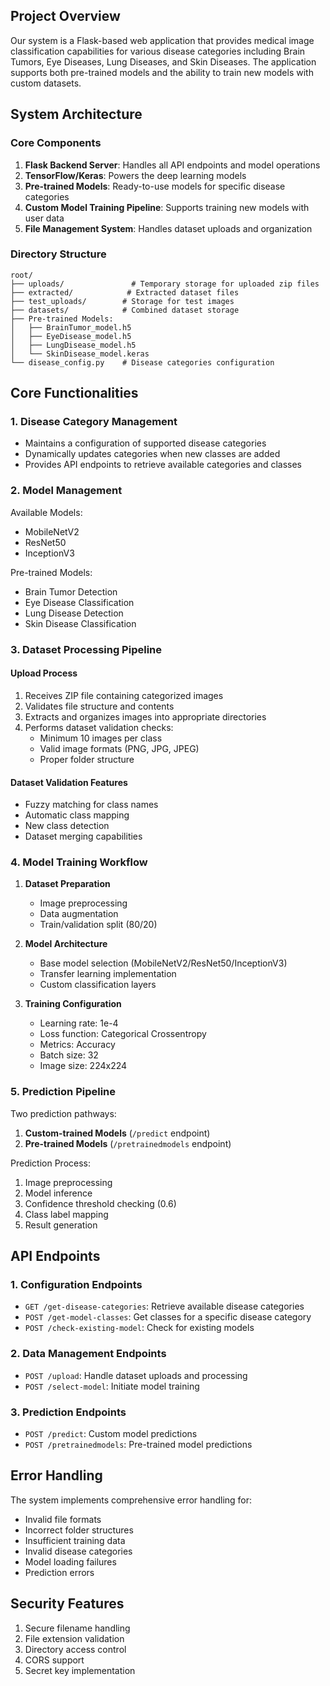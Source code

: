 ## Project Overview
Our system is a Flask-based web application that provides medical image classification capabilities for various disease categories including Brain Tumors, Eye Diseases, Lung Diseases, and Skin Diseases. The application supports both pre-trained models and the ability to train new models with custom datasets.

## System Architecture

### Core Components
1. **Flask Backend Server**: Handles all API endpoints and model operations
2. **TensorFlow/Keras**: Powers the deep learning models
3. **Pre-trained Models**: Ready-to-use models for specific disease categories
4. **Custom Model Training Pipeline**: Supports training new models with user data
5. **File Management System**: Handles dataset uploads and organization

### Directory Structure
```
root/
├── uploads/               # Temporary storage for uploaded zip files
├── extracted/            # Extracted dataset files
├── test_uploads/        # Storage for test images
├── datasets/            # Combined dataset storage
├── Pre-trained Models:
│   ├── BrainTumor_model.h5
│   ├── EyeDisease_model.h5
│   ├── LungDisease_model.h5
│   └── SkinDisease_model.keras
└── disease_config.py    # Disease categories configuration
```

## Core Functionalities

### 1. Disease Category Management
- Maintains a configuration of supported disease categories
- Dynamically updates categories when new classes are added
- Provides API endpoints to retrieve available categories and classes

### 2. Model Management
Available Models:
- MobileNetV2
- ResNet50
- InceptionV3

Pre-trained Models:
- Brain Tumor Detection
- Eye Disease Classification
- Lung Disease Detection
- Skin Disease Classification

### 3. Dataset Processing Pipeline

#### Upload Process
1. Receives ZIP file containing categorized images
2. Validates file structure and contents
3. Extracts and organizes images into appropriate directories
4. Performs dataset validation checks:
   - Minimum 10 images per class
   - Valid image formats (PNG, JPG, JPEG)
   - Proper folder structure

#### Dataset Validation Features
- Fuzzy matching for class names
- Automatic class mapping
- New class detection
- Dataset merging capabilities

### 4. Model Training Workflow

1. **Dataset Preparation**
   - Image preprocessing
   - Data augmentation
   - Train/validation split (80/20)

2. **Model Architecture**
   - Base model selection (MobileNetV2/ResNet50/InceptionV3)
   - Transfer learning implementation
   - Custom classification layers

3. **Training Configuration**
   - Learning rate: 1e-4
   - Loss function: Categorical Crossentropy
   - Metrics: Accuracy
   - Batch size: 32
   - Image size: 224x224

### 5. Prediction Pipeline

Two prediction pathways:
1. **Custom-trained Models** (`/predict` endpoint)
2. **Pre-trained Models** (`/pretrainedmodels` endpoint)

Prediction Process:
1. Image preprocessing
2. Model inference
3. Confidence threshold checking (0.6)
4. Class label mapping
5. Result generation

## API Endpoints

### 1. Configuration Endpoints
- `GET /get-disease-categories`: Retrieve available disease categories
- `POST /get-model-classes`: Get classes for a specific disease category
- `POST /check-existing-model`: Check for existing models

### 2. Data Management Endpoints
- `POST /upload`: Handle dataset uploads and processing
- `POST /select-model`: Initiate model training

### 3. Prediction Endpoints
- `POST /predict`: Custom model predictions
- `POST /pretrainedmodels`: Pre-trained model predictions

## Error Handling

The system implements comprehensive error handling for:
- Invalid file formats
- Incorrect folder structures
- Insufficient training data
- Invalid disease categories
- Model loading failures
- Prediction errors

## Security Features
1. Secure filename handling
2. File extension validation
3. Directory access control
4. CORS support
5. Secret key implementation


